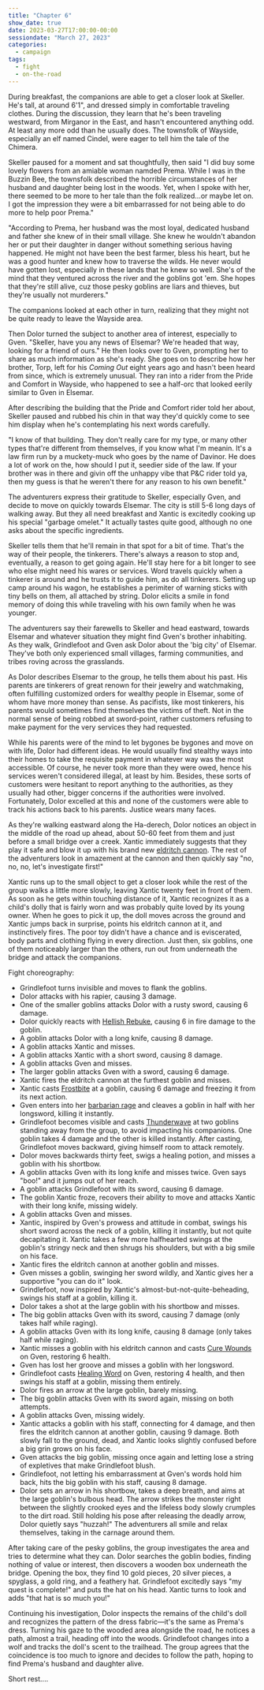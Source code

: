 ```yaml
---
title: "Chapter 6"
show_date: true
date: 2023-03-27T17:00:00-00:00
sessiondate: "March 27, 2023"
categories:
  - campaign
tags:
  - fight
  - on-the-road
---
```


During breakfast, the companions are able to get a closer look at Skeller. He's tall, at around
6'1", and dressed simply in comfortable traveling clothes. During the discussion, they learn
that he's been traveling westward, from Mirganor in the East, and hasn't encountered anything
odd. At least any more odd than he usually does. The townsfolk of Wayside, especially an elf named
Cindel, were eager to tell him the tale of the Chimera.

Skeller paused for a moment and sat thoughtfully, then said "I did buy some lovely flowers from
an amiable woman namded Prema. While I was in the Buzzin Bee, the townsfolk described the horrible
circumstances of her husband and daughter being lost in the woods. Yet, when I spoke with her, there
seemed to be more to her tale than the folk realized...or maybe let on. I got the impression they
were a bit embarrassed for not being able to do more to help poor Prema."

"According to Prema, her husband was the most loyal, dedicated husband and father she knew of in
their small village. She knew he wouldn't abandon her or put their daughter in danger without
something serious having happened. He might not have been the best farmer, bless his heart, but
he was a good hunter and knew how to traverse the wilds. He never would have gotten lost, especially
in these lands that he knew so well. She's of the mind that they ventured across the river and the
goblins got 'em. She hopes that they're still alive, cuz those pesky goblins are liars and thieves,
but they're usually not murderers."

The companions looked at each other in turn, realizing that they might not be quite ready to leave
the Wayside area.

Then Dolor turned the subject to another area of interest, especially to Gven. "Skeller, have you
any news of Elsemar? We're headed that way, looking for a friend of ours." He then looks over
to Gven, prompting her to share as much information as she's ready. She goes on to describe how her
brother, Torp, left for his _Coming Out_ eight years ago and hasn't been heard from since, which
is extremely unusual. They ran into a rider from the Pride and Comfort in Wayside, who happened
to see a half-orc that looked eerily similar to Gven in Elsemar.

After describing the building that the Pride and Comfort rider told her about, Skeller
paused and rubbed his chin in that way they'd quickly come to see him display when he's
contemplating his next words carefully.

"I know of that building. They don't really care for my type, or many other types that're
different from themselves, if you know what I'm meanin. It's a law firm run by a muckety-muck
who goes by the name of Davinor. He does a lot of work on the, how should I put it, seedier side
of the law. If your brother was in there and givin off the unhappy vibe that P&C rider told ya,
then my guess is that he weren't there for any reason to his own benefit."

The adventurers express their gratitude to Skeller, especially Gven, and decide to move on
quickly towards Elsemar. The city is still 5-6 long days of walking away. But they all need
breakfast and Xantic is excitedly cooking up his special "garbage omelet." It actually tastes
quite good, although no one asks about the specific ingredients.

Skeller tells them that he'll remain in that spot for a bit of time. That's the way of their
people, the tinkerers. There's always a reason to stop and, eventually, a reason to get going
again. He'll stay here for a bit longer to see who else might need his wares or services. Word
travels quickly when a tinkerer is around and he trusts it to guide him, as do all tinkerers.
Setting up camp around his wagon, he establishes a perimiter of warning sticks with tiny bells
on them, all attached by string. Dolor elicits a smile in fond memory of doing this while
traveling with his own family when he was younger.

The adventurers say their farewells to Skeller and head eastward, towards Elsemar and whatever
situation they might find Gven's brother inhabiting. As they walk, Grindlefoot and Gven ask
Dolor about the 'big city' of Elsemar. They've both only experienced small villages, farming
communities, and tribes roving across the grasslands.

As Dolor describes Elsemar to the group, he tells them about his past. His parents are
tinkerers of great renown for their jewelry and watchmaking, often fulfilling customized
orders for wealthy people in Elsemar, some of whom have more money than sense. As pacifists,
like most tinkerers, his parents would sometimes find themselves the victims of theft. Not
in the normal sense of being robbed at sword-point, rather customers refusing to make payment
for the very services they had requested.

While his parents were of the mind to let bygones be bygones and move on with life, Dolor
had different ideas. He would usually find stealthy ways into their homes to take the
requisite payment in whatever way was the most accessible. Of course, he never took more
than they were owed, hence his services weren't considered illegal, at least by him. Besides,
these sorts of customers were hesitant to report anything to the authorities, as they usually
had other, bigger concerns if the authorities were involved. Fortunately, Dolor excelled at
this and none of the customers were able to track his actions back to his parents. Justice
wears many faces.

As they're walking eastward along the Ha-derech, Dolor notices an object in the middle of
the road up ahead, about 50-60 feet from them and just before a small bridge over a creek.
Xantic immediately suggests that they play it safe and blow it up with his brand new
[eldritch cannon](http://dnd5e.wikidot.com/artificer:artillerist#toc2). The rest of
the adventurers look in amazement at the cannon and then quickly say "no, no, no, let's
investigate first!"

Xantic runs up to the small object to get a closer look while the rest of the group walks
a little more slowly, leaving Xantic twenty feet in front of them. As soon as he gets within
touching distance of it, Xantic recognizes it as a child's dolly that is fairly worn and
was probably quite loved by its young owner. When he goes to pick it up, the doll moves
across the ground and Xantic jumps back in surprise, points his eldritch cannon at it,
and instinctively fires. The poor toy didn't have a chance and is eviscerated, body parts and
clothing flying in every direction. Just then, six goblins, one of them noticeably larger
than the others, run out from underneath the bridge and attack the companions.

Fight choreography:
*   Grindlefoot turns invisible and moves to flank the goblins.
*   Dolor attacks with his rapier, causing 3 damage.
*   One of the smaller goblins attacks Dolor with a rusty sword, causing 6 damage.
*   Dolor quickly reacts with [Hellish Rebuke](https://www.dndbeyond.com/spells/hellish-rebuke),
    causing 6 in fire damage to the goblin.
*   A goblin attacks Dolor with a long knife, causing 8 damage.
*   A goblin attacks Xantic and misses.
*   A goblin attacks Xantic with a short sword, causing 8 damage.
*   A goblin attacks Gven and misses.
*   The larger goblin attacks Gven with a sword, causing 6 damage.
*   Xantic fires the eldritch cannon at the furthest goblin and misses.
*   Xantic casts [Frostbite](https://www.dndbeyond.com/spells/frostbite) at a goblin,
    causing 6 damage and freezing it from its next action.
*   Gven enters into her [barbarian rage](https://www.dndbeyond.com/classes/barbarian#Rage-51)
    and cleaves a goblin in half with her longsword, killing it instantly.
*   Grindlefoot becomes visible and casts [Thunderwave](https://www.dndbeyond.com/spells/thunderwave)
    at two goblins standing away from the group, to avoid impacting his companions. One goblin
    takes 4 damage and the other is killed instantly. After casting, Grindlefoot moves
    backward, giving himself room to attack remotely.
*   Dolor moves backwards thirty feet, swigs a healing potion, and misses a goblin with his shortbow.
*   A goblin attacks Gven with its long knife and misses twice. Gven says "boo!" and it jumps out of her reach.
*   A goblin attacks Grindlefoot with its sword, causing 6 damage.
*   The goblin Xantic froze, recovers their ability to move and attacks Xantic with their long knife, missing widely.
*   A goblin attacks Gven and misses.
*   Xantic, inspired by Gven's prowess and attitude in combat, swings his short sword
    across the neck of a goblin, killing it instantly, but not quite decapitating it.
    Xantic takes a few more halfhearted swings at the goblin's stringy neck and then
    shrugs his shoulders, but with a big smile on his face.
*   Xantic fires the eldritch cannon at another goblin and misses.
*   Gven misses a goblin, swinging her sword wildly, and Xantic gives her a supportive "you can do it" look.
*   Grindlefoot, now inspired by Xantic's almost-but-not-quite-beheading, swings his staff at a goblin, killing it.
*   Dolor takes a shot at the large goblin with his shortbow and misses.
*   The big goblin attacks Gven with its sword, causing 7 damage (only takes half while raging).
*   A goblin attacks Gven with its long knife, causing 8 damage (only takes half while raging).
*   Xantic misses a goblin with his eldritch cannon and casts [Cure Wounds](https://www.dndbeyond.com/spells/cure-wounds)
    on Gven, restoring 6 health.
*   Gven has lost her groove and misses a goblin with her longsword.
*   Grindlefoot casts [Healing Word](https://www.dndbeyond.com/spells/healing-word) on Gven, restoring 4 health,
    and then swings his staff at a goblin, missing them entirely.
*   Dolor fires an arrow at the large goblin, barely missing.
*   The big goblin attacks Gven with its sword again, missing on both attempts.
*   A goblin attacks Gven, missing widely.
*   Xantic attacks a goblin with his staff, connecting for 4 damage, and then fires the
    eldritch cannon at another goblin, causing 9 damage. Both slowly fall to the ground, dead,
    and Xantic looks slightly confused before a big grin grows on his face.
*   Gven attacks the big goblin, missing once again and letting lose a string of expletives that make Grindlefoot blush.
*   Grindlefoot, not letting his embarrassment at Gven's words hold him back, hits the big goblin
    with his staff, causing 8 damage.
*   Dolor sets an arrow in his shortbow, takes a deep breath, and aims at the large goblin's
    bulbous head. The arrow strikes the monster right between the slightly crooked eyes and the
    lifeless body slowly crumples to the dirt road. Still holding his pose after releasing the
    deadly arrow, Dolor quietly says "huzzah!" The adventurers all smile and relax themselves,
    taking in the carnage around them.

After taking care of the pesky goblins, the group investigates the area and tries to determine what
they can. Dolor searches the goblin bodies, finding nothing of value or interest, then discovers
a wooden box underneath the bridge. Opening the box, they find 10 gold pieces, 20 silver pieces,
a spyglass, a gold ring, and a feathery hat. Grindlefoot excitedly says "my quest is complete!" and
puts the hat on his head. Xantic turns to look and adds "that hat is so much you!"

Continuing his investigation, Dolor inspects the remains of the child's doll and recognizes the
pattern of the dress fabric—it's the same as Prema's dress. Turning his gaze to the wooded area
alongside the road, he notices a path, almost a trail, heading off into the woods. Grindlefoot
changes into a wolf and tracks the doll's scent to the trailhead. The group agrees that the
coincidence is too much to ignore and decides to follow the path, hoping to find Prema's husband
and daughter alive.

Short rest....
